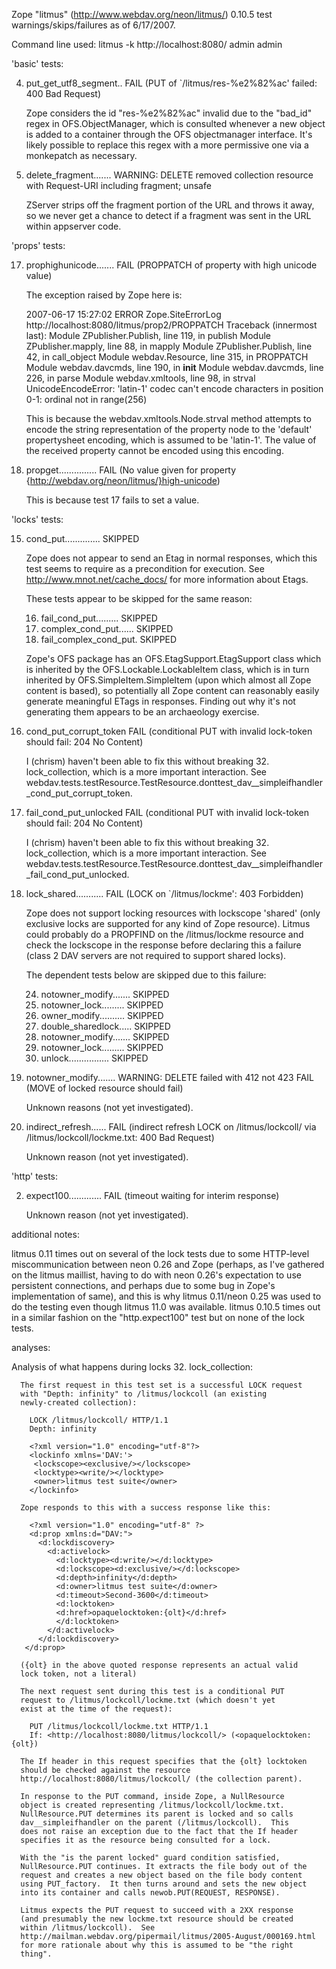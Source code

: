 Zope "litmus" (http://www.webdav.org/neon/litmus/) 0.10.5 test
warnings/skips/failures as of 6/17/2007.

Command line used: litmus -k http://localhost:8080/ admin admin

'basic' tests:

   4. put_get_utf8_segment.. FAIL (PUT of `/litmus/res-%e2%82%ac'
      failed: 400 Bad Request)

      Zope considers the id "res-%e2%82%ac" invalid due to the
      "bad_id" regex in OFS.ObjectManager, which is consulted whenever
      a new object is added to a container through the OFS
      objectmanager interface.  It's likely possible to replace this
      regex with a more permissive one via a monkepatch as necessary.

   8. delete_fragment....... WARNING: DELETE removed collection resource
      with Request-URI including fragment; unsafe

      ZServer strips off the fragment portion of the URL and throws it
      away, so we never get a chance to detect if a fragment was sent
      in the URL within appserver code.

'props' tests:

  17. prophighunicode....... FAIL (PROPPATCH of property with high
      unicode value)

      The exception raised by Zope here is:

      2007-06-17 15:27:02 ERROR Zope.SiteErrorLog
      http://localhost:8080/litmus/prop2/PROPPATCH
      Traceback (innermost last):
        Module ZPublisher.Publish, line 119, in publish
        Module ZPublisher.mapply, line 88, in mapply
        Module ZPublisher.Publish, line 42, in call_object
        Module webdav.Resource, line 315, in PROPPATCH
        Module webdav.davcmds, line 190, in __init__
        Module webdav.davcmds, line 226, in parse
        Module webdav.xmltools, line 98, in strval
      UnicodeEncodeError: 'latin-1' codec can't encode characters in
      position 0-1: ordinal not in range(256)

      This is because the webdav.xmltools.Node.strval method attempts
      to encode the string representation of the property node to the
      'default' propertysheet encoding, which is assumed to be
      'latin-1'.  The value of the received property cannot be encoded
      using this encoding.

  18. propget............... FAIL (No value given for property
      {http://webdav.org/neon/litmus/}high-unicode)

      This is because test 17 fails to set a value.

'locks' tests:

  15. cond_put.............. SKIPPED

      Zope does not appear to send an Etag in normal responses, which
      this test seems to require as a precondition for execution.  See
      http://www.mnot.net/cache_docs/ for more information about
      Etags.

      These tests appear to be skipped for the same reason:

      16. fail_cond_put......... SKIPPED
      19. complex_cond_put...... SKIPPED
      20. fail_complex_cond_put. SKIPPED

      Zope's OFS package has an OFS.EtagSupport.EtagSupport
      class which is inherited by the OFS.Lockable.LockableItem
      class, which is in turn inherited by
      OFS.SimpleItem.SimpleItem (upon which almost all Zope content is
      based), so potentially all Zope content can reasonably easily
      generate meaningful ETags in responses.  Finding out why it's
      not generating them appears to be an archaeology exercise.

  18. cond_put_corrupt_token FAIL (conditional PUT with invalid
      lock-token should fail: 204 No Content)

      I (chrism) haven't been able to fix this without breaking
      32. lock_collection, which is a more important interaction.  See
      webdav.tests.testResource.TestResource.donttest_dav__simpleifhandler_cond_put_corrupt_token.

  22. fail_cond_put_unlocked FAIL (conditional PUT with invalid
      lock-token should fail: 204 No Content)

      I (chrism) haven't been able to fix this without breaking
      32. lock_collection, which is a more important interaction. See
      webdav.tests.testResource.TestResource.donttest_dav__simpleifhandler_fail_cond_put_unlocked.

  23. lock_shared........... FAIL (LOCK on `/litmus/lockme': 403
      Forbidden)

      Zope does not support locking resources with lockscope 'shared'
      (only exclusive locks are supported for any kind of Zope
      resource).  Litmus could probably do a PROPFIND on the
      /litmus/lockme resource and check the <supportedlock> lockscope
      in the response before declaring this a failure (class 2 DAV
      servers are not required to support shared locks).

      The dependent tests below are skipped due to this failure:

      24. notowner_modify....... SKIPPED
      25. notowner_lock......... SKIPPED
      26. owner_modify.......... SKIPPED
      27. double_sharedlock..... SKIPPED
      28. notowner_modify....... SKIPPED
      29. notowner_lock......... SKIPPED
      30. unlock................ SKIPPED

  34. notowner_modify....... WARNING: DELETE failed with 412 not 423
                             FAIL (MOVE of locked resource should fail)

      Unknown reasons (not yet investigated).

  36. indirect_refresh...... FAIL (indirect refresh LOCK on
      /litmus/lockcoll/ via /litmus/lockcoll/lockme.txt: 400 Bad
      Request)

      Unknown reason (not yet investigated).

'http' tests:

   2. expect100............. FAIL (timeout waiting for interim response)

      Unknown reason (not yet investigated).

additional notes:

  litmus 0.11 times out on several of the lock tests due to some
  HTTP-level miscommunication between neon 0.26 and Zope (perhaps, as
  I've gathered on the litmus maillist, having to do with neon 0.26's
  expectation to use persistent connections, and perhaps due to some
  bug in Zope's implementation of same), and this is why litmus
  0.11/neon 0.25 was used to do the testing even though litmus 11.0
  was available.  litmus 0.10.5 times out in a similar fashion on the
  "http.expect100" test but on none of the lock tests.

analyses:

  Analysis of what happens during locks 32. lock_collection:

      The first request in this test set is a successful LOCK request
      with "Depth: infinity" to /litmus/lockcoll (an existing
      newly-created collection):

        LOCK /litmus/lockcoll/ HTTP/1.1
        Depth: infinity

        <?xml version="1.0" encoding="utf-8"?>
        <lockinfo xmlns='DAV:'>
         <lockscope><exclusive/></lockscope>
         <locktype><write/></locktype>
         <owner>litmus test suite</owner>
        </lockinfo>

      Zope responds to this with a success response like this:

        <?xml version="1.0" encoding="utf-8" ?>
        <d:prop xmlns:d="DAV:">
          <d:lockdiscovery>
            <d:activelock>
              <d:locktype><d:write/></d:locktype>
              <d:lockscope><d:exclusive/></d:lockscope>
              <d:depth>infinity</d:depth>
              <d:owner>litmus test suite</d:owner>
              <d:timeout>Second-3600</d:timeout>
              <d:locktoken>
              <d:href>opaquelocktoken:{olt}</d:href>
              </d:locktoken>
            </d:activelock>
          </d:lockdiscovery>
       </d:prop>

      ({olt} in the above quoted response represents an actual valid
      lock token, not a literal)

      The next request sent during this test is a conditional PUT
      request to /litmus/lockcoll/lockme.txt (which doesn't yet
      exist at the time of the request):

        PUT /litmus/lockcoll/lockme.txt HTTP/1.1
        If: <http://localhost:8080/litmus/lockcoll/> (<opaquelocktoken:{olt})

      The If header in this request specifies that the {olt} locktoken
      should be checked against the resource
      http://localhost:8080/litmus/lockcoll/ (the collection parent).

      In response to the PUT command, inside Zope, a NullResource
      object is created representing /litmus/lockcoll/lockme.txt.
      NullResource.PUT determines its parent is locked and so calls
      dav__simpleifhandler on the parent (/litmus/lockcoll).  This
      does not raise an exception due to the fact that the If header
      specifies it as the resource being consulted for a lock.

      With the "is the parent locked" guard condition satisfied,
      NullResource.PUT continues. It extracts the file body out of the
      request and creates a new object based on the file body content
      using PUT_factory.  It then turns around and sets the new object
      into its container and calls newob.PUT(REQUEST, RESPONSE).

      Litmus expects the PUT request to succeed with a 2XX response
      (and presumably the new lockme.txt resource should be created
      within /litmus/lockcoll).  See
      http://mailman.webdav.org/pipermail/litmus/2005-August/000169.html
      for more rationale about why this is assumed to be "the right
      thing".

